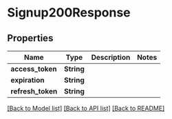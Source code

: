 # Signup200Response

## Properties

Name | Type | Description | Notes
------------ | ------------- | ------------- | -------------
**access_token** | **String** |  | 
**expiration** | **String** |  | 
**refresh_token** | **String** |  | 

[[Back to Model list]](../README.md#documentation-for-models) [[Back to API list]](../README.md#documentation-for-api-endpoints) [[Back to README]](../README.md)


